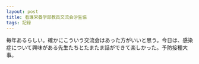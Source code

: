 ```yaml
---
layout: post
title: 看護栄養学部教員交流会＠生協
tags: 記録
---
```


毎年あるらしい。確かにこういう交流会はあった方がいいと思う。今日は、感染症について興味がある先生たちとたまたま話ができて楽しかった。予防接種大事。
